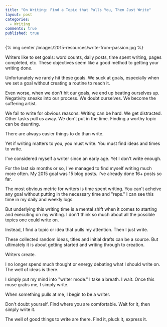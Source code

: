 ```yaml
---
title: "On Writing: Find a Topic that Pulls You, Then Just Write"
layout: post
categories:
  - Writing
comments: true
published: true
---
```


{% img center /images/2015-resources/write-from-passion.jpg %}

Writers like to set goals: word counts, daily posts, time spent writing, pages completed, etc.  These objectives seem like a good method to getting your writing done. 

Unfortunately we rarely hit these goals. We suck at goals, especially when we set a goal without creating a routine to reach it.  

Even worse, when we don't hit our goals, we end up beating ourselves up. Negativity sneaks into our process. We doubt ourselves. We become the suffering artist. 

<!--more--> 

We fail to write for obvious reasons: Writing can be hard. We get distracted. Other tasks pull us away. We don't put in the time. Finding a worthy topic can be daunting. 

There are always easier things to do than write. 

Yet if writing matters to you, you must write. You must find ideas and times to write. 

I've considered myself a writer since an early age. Yet I don't write enough. 

For the last six months or so, I've managed to find myself writing much more often. My 2015 goal was 15 blog posts. I've already done 16+ posts so far. 

The most obvious metric for writers is time spent writing. You can't acheive any goal without putting in the necessary time and "reps." I can see this time in my daily and weekly logs. 

But underlying this writing time is a mental shift when it comes to starting and executing on my writing. I don't think so much about all the possible topics one could write on. 

Instead, I find a topic or idea that pulls my attention. Then I just write.

 These collected random ideas, titles and initial drafts can be a source. But ultimately it is about getting started and writing through to creation. 

Writers create. 

I no longer spend much thought or energy debating what I should write on. The well of ideas is there.

I simply put my mind into "writer mode." I take a breath. I wait. Once this muse grabs me, I simply write. 

When something pulls at me, I begin to be a writer.   

Don't doubt yourself. Find where you are comfortable. Wait for it, then simply write it. 

The well of good things to write are there. Find it, pluck it, express it. 